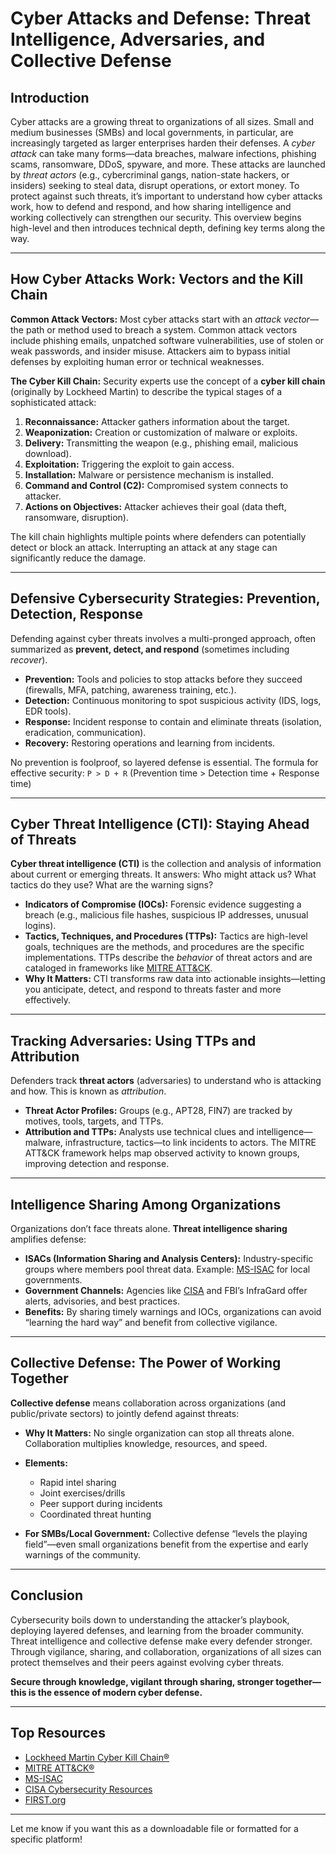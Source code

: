 # Cyber Attacks and Defense: Threat Intelligence, Adversaries, and Collective Defense

## Introduction

Cyber attacks are a growing threat to organizations of all sizes. Small and medium businesses (SMBs) and local governments, in particular, are increasingly targeted as larger enterprises harden their defenses. A *cyber attack* can take many forms—data breaches, malware infections, phishing scams, ransomware, DDoS, spyware, and more. These attacks are launched by *threat actors* (e.g., cybercriminal gangs, nation-state hackers, or insiders) seeking to steal data, disrupt operations, or extort money. To protect against such threats, it’s important to understand how cyber attacks work, how to defend and respond, and how sharing intelligence and working collectively can strengthen our security. This overview begins high-level and then introduces technical depth, defining key terms along the way.

---

## How Cyber Attacks Work: Vectors and the Kill Chain

**Common Attack Vectors:**
Most cyber attacks start with an *attack vector*—the path or method used to breach a system. Common attack vectors include phishing emails, unpatched software vulnerabilities, use of stolen or weak passwords, and insider misuse. Attackers aim to bypass initial defenses by exploiting human error or technical weaknesses.

**The Cyber Kill Chain:**
Security experts use the concept of a **cyber kill chain** (originally by Lockheed Martin) to describe the typical stages of a sophisticated attack:

1. **Reconnaissance:** Attacker gathers information about the target.
2. **Weaponization:** Creation or customization of malware or exploits.
3. **Delivery:** Transmitting the weapon (e.g., phishing email, malicious download).
4. **Exploitation:** Triggering the exploit to gain access.
5. **Installation:** Malware or persistence mechanism is installed.
6. **Command and Control (C2):** Compromised system connects to attacker.
7. **Actions on Objectives:** Attacker achieves their goal (data theft, ransomware, disruption).

The kill chain highlights multiple points where defenders can potentially detect or block an attack. Interrupting an attack at any stage can significantly reduce the damage.

---

## Defensive Cybersecurity Strategies: Prevention, Detection, Response

Defending against cyber threats involves a multi-pronged approach, often summarized as **prevent, detect, and respond** (sometimes including *recover*).

* **Prevention:** Tools and policies to stop attacks before they succeed (firewalls, MFA, patching, awareness training, etc.).
* **Detection:** Continuous monitoring to spot suspicious activity (IDS, logs, EDR tools).
* **Response:** Incident response to contain and eliminate threats (isolation, eradication, communication).
* **Recovery:** Restoring operations and learning from incidents.

No prevention is foolproof, so layered defense is essential. The formula for effective security:
`P > D + R`
(Prevention time > Detection time + Response time)

---

## Cyber Threat Intelligence (CTI): Staying Ahead of Threats

**Cyber threat intelligence (CTI)** is the collection and analysis of information about current or emerging threats. It answers: Who might attack us? What tactics do they use? What are the warning signs?

* **Indicators of Compromise (IOCs):**
  Forensic evidence suggesting a breach (e.g., malicious file hashes, suspicious IP addresses, unusual logins).
* **Tactics, Techniques, and Procedures (TTPs):**
  Tactics are high-level goals, techniques are the methods, and procedures are the specific implementations. TTPs describe the *behavior* of threat actors and are cataloged in frameworks like [MITRE ATT\&CK](https://attack.mitre.org/).
* **Why It Matters:**
  CTI transforms raw data into actionable insights—letting you anticipate, detect, and respond to threats faster and more effectively.

---

## Tracking Adversaries: Using TTPs and Attribution

Defenders track **threat actors** (adversaries) to understand who is attacking and how. This is known as *attribution*.

* **Threat Actor Profiles:**
  Groups (e.g., APT28, FIN7) are tracked by motives, tools, targets, and TTPs.
* **Attribution and TTPs:**
  Analysts use technical clues and intelligence—malware, infrastructure, tactics—to link incidents to actors. The MITRE ATT\&CK framework helps map observed activity to known groups, improving detection and response.

---

## Intelligence Sharing Among Organizations

Organizations don’t face threats alone. **Threat intelligence sharing** amplifies defense:

* **ISACs (Information Sharing and Analysis Centers):**
  Industry-specific groups where members pool threat data. Example: [MS-ISAC](https://www.cisecurity.org/ms-isac) for local governments.
* **Government Channels:**
  Agencies like [CISA](https://www.cisa.gov/topics/cybersecurity) and FBI’s InfraGard offer alerts, advisories, and best practices.
* **Benefits:**
  By sharing timely warnings and IOCs, organizations can avoid “learning the hard way” and benefit from collective vigilance.

---

## Collective Defense: The Power of Working Together

**Collective defense** means collaboration across organizations (and public/private sectors) to jointly defend against threats:

* **Why It Matters:**
  No single organization can stop all threats alone. Collaboration multiplies knowledge, resources, and speed.
* **Elements:**

  * Rapid intel sharing
  * Joint exercises/drills
  * Peer support during incidents
  * Coordinated threat hunting
* **For SMBs/Local Government:**
  Collective defense “levels the playing field”—even small organizations benefit from the expertise and early warnings of the community.

---

## Conclusion

Cybersecurity boils down to understanding the attacker’s playbook, deploying layered defenses, and learning from the broader community. Threat intelligence and collective defense make every defender stronger. Through vigilance, sharing, and collaboration, organizations of all sizes can protect themselves and their peers against evolving cyber threats.

**Secure through knowledge, vigilant through sharing, stronger together—this is the essence of modern cyber defense.**

---

## Top Resources

* [Lockheed Martin Cyber Kill Chain®](https://www.lockheedmartin.com/en-us/capabilities/cyber/cyber-kill-chain.html)
* [MITRE ATT\&CK®](https://attack.mitre.org/)
* [MS-ISAC](https://www.cisecurity.org/ms-isac)
* [CISA Cybersecurity Resources](https://www.cisa.gov/topics/cybersecurity)
* [FIRST.org](https://www.first.org/)

---

Let me know if you want this as a downloadable file or formatted for a specific platform!
